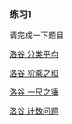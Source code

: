 ### 练习1

请完成一下题目

[洛谷 分类平均](https://www.luogu.com.cn/problem/P5719)

[洛谷 阶乘之和](https://www.luogu.com.cn/problem/P1009)

[洛谷 一尺之锤](https://www.luogu.com.cn/problem/P5720)

[洛谷 计数问题](https://www.luogu.com.cn/problem/P1980)

